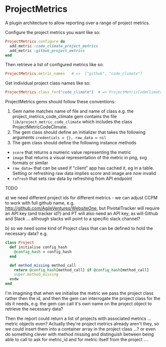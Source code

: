 # ProjectMetrics

A plugin architecture to allow reporting over a range of project metrics.

Configure the project metrics you want like so:

```rb
ProjectMetrics.configure do 
  add_metric :code_climate_project_metrics
  add_metric :github_project_metrics
end
```

Then retrieve a list of configured metrics like so:

```rb
ProjectMetrics.metric_names   # =>  ["github", "code_climate"]                     
```  

Get individual project class names like so:

```rb
ProjectMetrics.class_for("code_climate")  # => ProjectMetricCodeClimate
``` 

ProjectMetrics gems should follow these conventions:

1. Gem name matches name of file and name of class e.g. the project_metrics_code_climate gem contains the file `lib/project_metric_code_climate` which includes the class ProjectMetricCodeClimate.
2. The gem class should define an initializer that takes the following arguments `credentials = {}, raw_data = nil`
3. The gem class should define the following instance methods

  - `score` that returns a numeric value representing the metric
  - `image` that returns a visual representation of the metric in png, svg formats or similar
  - `raw_data=` that can be used if "client" app has cached it, eg in a table. Setting or refreshing raw data implies score and image are now invalid
  - `refresh` that sets raw data by refreshing from API endpoint


TODO

a) we need different project ids for different metrics - we can adjust CCPM to work with full github name, e.g. http://github.com/AgileVentures/WebsiteOne, but PivotalTracker will require an API key (and tracker id?) and PT will also need an API key, as will Github and Slack ... although slacks will point to a specific slack channel?

b) so we need some kind of Project class that can be defined to hold the necessary data? e.g.

```rb
class Project
  def initialise config_hash
    @config_hash = config_hash
  end

  def method_missing method_call
    return @config_hash[method_call] if @config_hash[method_call]
    super.method_missing
  endw
end 
```

I'm imagining that when we initialise the metric we pass the project class rather then the id, and then the gem can interrogate the project class for the ids it needs, e.g. the gem can call it's own name on the project object to retrieve the necessary data?

Then the report could return a list of projects with associated metrics ... metric objects even?  Actually they're project metrics already aren't they, so we could insert them into a container array in the project class ...? or even do something clever with method missing and distinguish between being able to call to ask for metric_id and for metric itself from the project ....